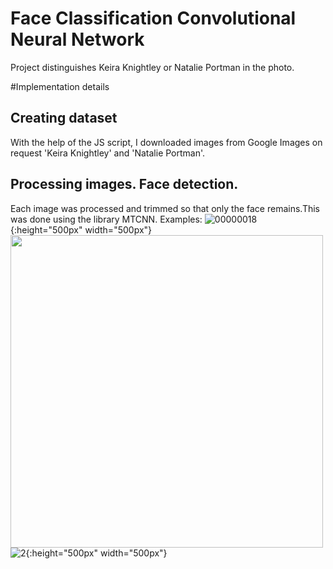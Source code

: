 # Face Classification Convolutional Neural Network
Project distinguishes Keira Knightley or Natalie Portman in the photo.

#Implementation details

## Creating dataset
With the help of the JS script, I downloaded images from Google Images on request 'Keira Knightley' and 'Natalie Portman'.

## Processing images. Face detection.

Each image was processed and trimmed so that only the face remains.This was done using the library MTCNN.
Examples:
![00000018](https://user-images.githubusercontent.com/54369751/112759831-6fcaed80-8ffd-11eb-8c7f-4bc19701ddca.jpg){:height="500px" width="500px"}
<img src="https://user-images.githubusercontent.com/54369751/112759831-6fcaed80-8ffd-11eb-8c7f-4bc19701ddca.jpg" width="500" height="500">
![2](https://user-images.githubusercontent.com/54369751/112759836-76f1fb80-8ffd-11eb-8eb9-345b64bad382.jpg){:height="500px" width="500px"}
